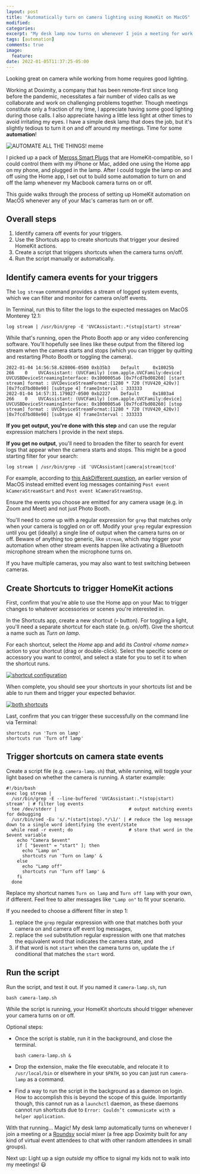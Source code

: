 ```yaml
---
layout: post
title: "Automatically turn on camera lighting using HomeKit on MacOS"
modified:
categories:
excerpt: "My desk lamp now turns on whenever I join a meeting for work. Magic! This guide will walk you through setting up something similar for your Mac."
tags: [automation]
comments: true
image:
  feature:
date: 2022-01-05T11:37:25-05:00
---
```


Looking great on camera while working from home requires good lighting.

Working at Doximity, a company that has been remote-first since long before the
pandemic, necessitates a fair number of video calls as we collaborate and work
on challenging problems together. Though meetings constitute only a fraction of
my time, I appreciate having some good lighting during those calls. I also appreciate
having a little less light at other times to avoid irritating my eyes. I have a
simple desk lamp that does the job, but it's slightly tedious to turn it on and
off around my meetings. Time for some **automation**!

![AUTOMATE ALL THE THINGS! meme](https://i.ibb.co/NnvdVg8/automate.jpg)

I picked up a pack of [Meross Smart Plugs][] that are HomeKit-compatible, so I
could control them with my iPhone or Mac, added one using the Home app on my
phone, and plugged in the lamp. After I could toggle the lamp on and off using
the Home app, I set out to build some automation to turn on and off the lamp
whenever my Macbook camera turns on or off.

This guide walks through the process of setting up HomeKit automation on MacOS
whenever any of your Mac's cameras turn on or off.

[Meross Smart Plugs]: https://www.amazon.com/gp/search/ref=as_li_qf_sp_sr_tl?ie=UTF8&tag=nilbus-20&keywords=meross%20smart%20plug%20mini%20homekit&index=aps&camp=1789&creative=9325&linkCode=ur2&linkId=27ebef0cb81e4e253735c537634f16f8

Overall steps
-------

1. Identify camera off events for your triggers.
2. Use the Shortcuts app to create shortcuts that trigger your desired HomeKit actions.
3. Create a script that triggers shortcuts when the camera turns on/off.
4. Run the script manually or automatically.

Identify camera events for your triggers
---

The `log stream` command provides a stream of logged system events, which we can
filter and monitor for camera on/off events.

In Terminal, run this to filter the logs to the expected messages on MacOS Monterey 12.1:

    log stream | /usr/bin/grep -E 'UVCAssistant:.*(stop|start) stream'

While that's running, open the Photo Booth app or any video conferencing software. You'll hopefully see lines like these output from the filtered log stream when the camera starts and stops (which you can trigger by quitting and restarting Photo Booth or toggling the camera).

```
2022-01-04 14:56:58.628006-0500 0xb35b3    Default     0x18025b             266    0    UVCAssistant: (UVCFamily) [com.apple.UVCFamily:device] UVCUSBDeviceStreamingInterface: 0x1000005a6 [0x7fcd7bd08260] [start stream] format : UVCDeviceStreamFormat:[1280 * 720 (YUV420_420v)] [0x7fcd7bd08e90] [subtype 4] frameInterval : 333333
2022-01-04 14:57:31.179027-0500 0xb2227    Default     0x1803a4             266    0    UVCAssistant: (UVCFamily) [com.apple.UVCFamily:device] UVCUSBDeviceStreamingInterface: 0x1000005a6 [0x7fcd7bd08260] [stop stream] format : UVCDeviceStreamFormat:[1280 * 720 (YUV420_420v)] [0x7fcd7bd08e90] [subtype 4] frameInterval : 333333
```

**If you get output, you're done with this step** and can use the regular expression matchers I provide in the next steps.

**If you get no output**, you'll need to broaden the filter to search for event logs that appear when the camera starts and stops. This might be a good starting filter for your search:

    log stream | /usr/bin/grep -iE 'UVCAssistant|camera|stream|tccd'

For example, according to [this AskDifferent question][question], an earlier version of MacOS instead emitted event log messages containing `Post event kCameraStreamStart` and `Post event kCameraStreamStop`.

Ensure the events you choose are emitted for any camera usage (e.g. in Zoom and Meet) and not just Photo Booth.

You'll need to come up with a regular expression for `grep` that matches only when your camera is toggled on or off. Modify your `grep` regular expression until you get (ideally) a single line of output when the camera turns on or off. Beware of anything too generic, like `stream`, which may trigger your automation when other stream events happen like activating a Bluetooth microphone stream when the microphone turns on.

If you have multiple cameras, you may also want to test switching between cameras.

[question]: https://apple.stackexchange.com/a/424794/30953

Create Shortcuts to trigger HomeKit actions
---

First, confirm that you're able to use the Home app on your Mac to trigger changes to whatever accessories or scenes you're interested in.

In the Shortcuts app, create a new shortcut (`+` button). For toggling a light, you'll need a separate shortcut for each state (e.g. on/off). Give the shortcut a name such as _Turn on lamp_.

For each shortcut, select the _Home_ app and add its _Control \<home name\>_ action to your shortcut (drag or double-click). Select the specific scene or accessory you want to control, and select a state for you to set it to when the shortcut runs.

[![shortcut configuration][1]][1]

When complete, you should see your shortcuts in your shortcuts list and be able to run them and trigger your expected behavior.

[![both shortcuts][2]][2]

Last, confirm that you can trigger these successfully on the command line via Terminal:

```
shortcuts run 'Turn on lamp'
shortcuts run 'Turn off lamp'
```

[1]: https://i.stack.imgur.com/9uSOD.png
[2]: https://i.stack.imgur.com/3tm8i.png

Trigger shortcuts on camera state events
---

Create a script file (e.g. `camera-lamp.sh`) that, while running, will toggle your light based on whether the camera is running. A starter example:

```
#!/bin/bash
exec log stream |
  /usr/bin/grep -E --line-buffered 'UVCAssistant:.*(stop|start) stream' | # filter log events
  tee /dev/stderr |                           # output matching events for debugging
  /usr/bin/sed -Eu 's/.*(start|stop).*/\1/' | # reduce the log message down to a single word identifying the event/state
  while read -r event; do                     # store that word in the $event variable
    echo "Camera $event"
    if [ "$event" = "start" ]; then
      echo "Lamp on"
      shortcuts run 'Turn on lamp' &
    else
      echo "Lamp off"
      shortcuts run 'Turn off lamp' &
    fi
  done
```

Replace my shortcut names `Turn on lamp` and `Turn off lamp` with your own, if different. Feel free to alter messages like `"Lamp on"` to fit your scenario.

If you needed to choose a different filter in step 1:
1. replace the `grep` regular expression with one that matches both your camera on and camera off event log messages,
2. replace the `sed` substitution regular expression with one that matches the equivalent word that indicates the camera state, and
3. if that word is not `start` when the camera turns on, update the `if` conditional that matches the `start` word.

Run the script
---

Run the script, and test it out. If you named it `camera-lamp.sh`, run

    bash camera-lamp.sh

While the script is running, your HomeKit shortcuts should trigger whenever your camera turns on or off.

Optional steps:

- Once the script is stable, run it in the background, and close the terminal.

      bash camera-lamp.sh &

- Drop the extension, make the file executable, and relocate it to `/usr/local/bin` or elsewhere in your `$PATH`, so you can just run `camera-lamp` as a command.
- Find a way to run the script in the background as a daemon on login. How to accomplish this is beyond the scope of this guide. Importantly though, this cannot run as a `launchctl` daemon, as these daemons cannot run shortcuts due to `Error: Couldn’t communicate with a helper application`.


With that running… Magic! My desk lamp automatically turns on whenever I join a
meeting or a [Roundsy][] social mixer (a free app Doximity built for any kind of
virtual event attendees to chat with other random attendees in small groups).

Next up: Light up a sign _outside_ my office to signal my kids not to walk into
my meetings! 😃

[Roundsy]: https://roundsy.com
